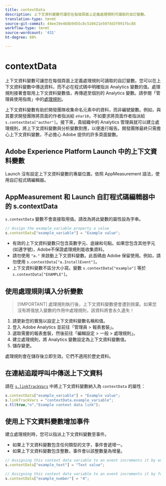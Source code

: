 ```yaml
---
title: contextData
description: 上下文資料變數可讓您在每個頁面上定義處理規則可讀取的自訂變數。
translation-type: tm+mt
source-git-commit: 44ee19e468b9455c8c510421e507dd3f091fbc88
workflow-type: tm+mt
source-wordcount: '431'
ht-degree: 88%

---
```



# contextData

上下文資料變數可讓您在每個頁面上定義處理規則可讀取的自訂變數。您可以在上下文資料變數中傳送資料，而不必在程式碼中明確指派 Analytics 變數的值。處理規則接著會取用上下文資料變數值，再傳遞至個別的 Analytics 變數。請參閱「管理員使用指南」中的[處理規則](/help/admin/admin/c-processing-rules/c-processing-rules-configuration/t-processing-rules.md)。

上下文資料變數有助於開發團隊收集命名元素中的資料，而非編號變數。例如，與其要求開發團隊將頁面的作者指派給 `eVar10`，不如要求將頁面作者指派給 `s.contextData["author"]`。接下來，貴組織中的 Analytics 管理員就可以建立處理規則，將上下文資料變數與分析變數對應，以便進行報告。開發團隊最終只需擔心上下文資料變數，不必擔心 Adobe 提供的許多頁面變數。

## Adobe Experience Platform Launch 中的上下文資料變數

Launch 沒有設定上下文資料變數的專屬位置。依照 AppMeasurement 語法，使用自訂程式碼編輯器。

## AppMeasurement 和 Launch 自訂程式碼編輯器中的 s.contextData

`s.contextData` 變數不會直接取用值。請改為將此變數的屬性設為字串。

```js
// Assign the example_variable property a value
s.contextData["example_variable"] = "Example value";
```

* 有效的上下文資料變數只包含英數字元、底線和句點。如果您包含其他字元 (如連字號)，Adobe不保證處理規則能收集資料。
* 請勿使用 `"a."` 來啟動上下文資料變數。此首碼由 Adobe 保留使用。例如，請勿使用 `s.contextData["a.InstallEvent"]`。
* 上下文資料變數不區分大小寫。變數 `s.contextData["example"]` 等於 `s.contextData["EXAMPLE"]`。

## 使用處理規則填入分析變數

>[!IMPORTANT] 處理規則執行後，上下文資料變數便會遭到捨棄。如果您沒有將值放入變數的作用中處理規則，該資料將會永久遺失！

1. 請更新您的實施以設定上下文資料變數名稱和值。
2. 登入 Adobe Analytics 並前往「管理員 > 報表套裝」。
3. 選取需要的報表套裝，然後前往「編輯設定 > 一般 > 處理規則」。
4. 建立處理規則，將 Analytics 變數設定為上下文資料變數值。
5. 儲存變更。

處理規則會在儲存後立即生效。它們不適用於歷史資料。

## 在連結追蹤呼叫中傳送上下文資料

請在 [`s.linkTrackVars`](../config-vars/linktrackvars.md) 中將上下文資料變數納入為 `contextData` 的屬性：

```js
s.contextData["example_variable"] = "Example value";
s.linkTrackVars = "contextData.example_variable";
s.tl(true,"o","Example context data link");
```

## 使用上下文資料變數增加事件

建立處理規則時，您可以指派上下文資料變數至事件。

* 如果上下文資料變數包含任何類型的文字，事件會遞增一。
* 如果上下文資料變數包含整數，事件會以該整數量為增量。

```js
// Assigning this context data variable to an event increments it by one
s.contextData["example_text"] = "Text value";

// Assigning this context data variable to an event increments it by four
s.contextData["example_number"] = "4";
```
